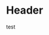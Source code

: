 <!-- TITLE: Update Templates -->
<!-- SUBTITLE: A quick summary of Update Templates -->

# Header
test
